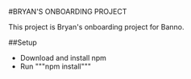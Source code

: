 #BRYAN'S ONBOARDING PROJECT

This project is Bryan's onboarding project for Banno.

##Setup

* Download and install npm
* Run """npm install"""

